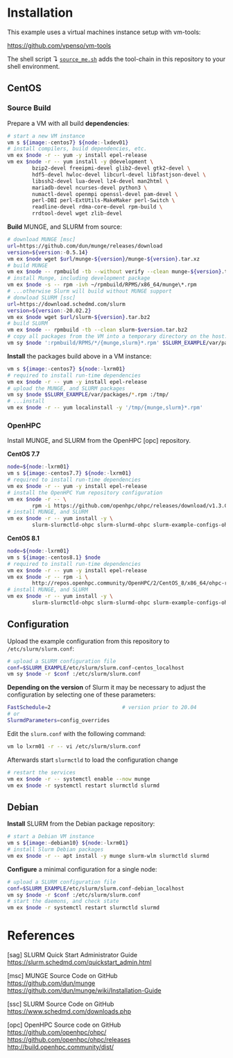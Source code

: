 # Installation

This example uses a virtual machines instance setup with vm-tools:

https://github.com/vpenso/vm-tools

The shell script ↴ [`source_me.sh`][0] adds the tool-chain in this repository to 
your shell environment.


## CentOS

### Source Build

Prepare a VM with all build **dependencies**:

```bash
# start a new VM instance
vm s ${image:-centos7} ${node:-lxdev01}
# install compilers, build dependencies, etc.
vm ex $node -r -- yum -y install epel-release
vm ex $node -r -- yum install -y @development \
        bzip2-devel freeipmi-devel glib2-devel gtk2-devel \
        hdf5-devel hwloc-devel libcurl-devel libfastjson-devel \
        libssh2-devel lua-devel lz4-devel man2html \
        mariadb-devel ncurses-devel python3 \
        numactl-devel openmpi openssl-devel pam-devel \
        perl-DBI perl-ExtUtils-MakeMaker perl-Switch \
        readline-devel rdma-core-devel rpm-build \
        rrdtool-devel wget zlib-devel
```

**Build** MUNGE, and SLURM from source:

```bash
# download MUNGE [msc]
url=https://github.com/dun/munge/releases/download
version=${version:-0.5.14}
vm ex $node wget $url/munge-${version}/munge-${version}.tar.xz
# build MUNGE
vm ex $node -- rpmbuild -tb --without verify --clean munge-${version}.tar.xz
# install Munge, including development package
vm ex $node -s -- rpm -ivh ~/rpmbuild/RPMS/x86_64/munge\*.rpm
# ...otherwise Slurm will build without MUNGE support
# donwload SLURM [ssc]
url=https://download.schedmd.com/slurm
version=${version:-20.02.2}
vm ex $node wget $url/slurm-${version}.tar.bz2
# build SLURM
vm ex $node -- rpmbuild -tb --clean slurm-$version.tar.bz2
# copy all packages from the VM into a temporary directory on the host:
vm sy $node ':rpmbuild/RPMS/*/{munge,slurm}*.rpm' $SLURM_EXAMPLE/var/packages/
```

**Install** the packages build above in a VM instance:

```bash
vm s ${image:-centos7} ${node:-lxrm01}
# required to install run-time dependencies
vm ex $node -r -- yum -y install epel-release
# upload the MUNGE, and SLURM packages
vm sy $node $SLURM_EXAMPLE/var/packages/*.rpm :/tmp/
# ...install
vm ex $node -r -- yum localinstall -y '/tmp/{munge,slurm}*.rpm'
```

### OpenHPC

Install MUNGE, and SLURM from the OpenHPC [opc] repository.

**CentOS 7.7**

```bash
node=${node:-lxrm01}
vm s ${image:-centos7.7} ${node:-lxrm01}
# required to install run-time dependencies
vm ex $node -r -- yum -y install epel-release
# install the OpenHPC Yum repository configuration
vm ex $node -r -- \
        rpm -i https://github.com/openhpc/ohpc/releases/download/v1.3.GA/ohpc-release-1.3-1.el7.x86_64.rpm
# install MUNGE, and SLURM
vm ex $node -r -- yum install -y \
        slurm-slurmctld-ohpc slurm-slurmd-ohpc slurm-example-configs-ohpc
```

**CentOS 8.1**

```bash
node=${node:-lxrm01}
vm s ${image:-centos8.1} $node
# required to install run-time dependencies
vm ex $node -r -- yum -y install epel-release
vm ex $node -r -- rpm -i \
        http://repos.openhpc.community/OpenHPC/2/CentOS_8/x86_64/ohpc-release-2-1.el8.x86_64.rpm
# install MUNGE, and SLURM
vm ex $node -r -- yum install -y \
        slurm-slurmctld-ohpc slurm-slurmd-ohpc slurm-example-configs-ohpc
```

## Configuration

Upload the example configuration from this repository to
`/etc/slurm/slurm.conf`:

```bash
# upload a SLURM configuration file
conf=$SLURM_EXAMPLE/etc/slurm/slurm.conf-centos_localhost
vm sy $node -r $conf :/etc/slurm/slurm.conf
```

**Depending on the version** of Slurm it may be necessary to adjust the
configuration by selecting one of these parameters:

```bash
FastSchedule=2                       # version prior to 20.04
# or
SlurmdParameters=config_overrides
```

Edit the `slurm.conf` with the following command:

```bash
vm lo lxrm01 -r -- vi /etc/slurm/slurm.conf
```

Afterwards start `slurmctld` to load the configuration change

```bash
# restart the services
vm ex $node -r -- systemctl enable --now munge
vm ex $node -r systemctl restart slurmctld slurmd
```

## Debian

**Install** SLURM from the Debian package repository:

```bash
# start a Debian VM instance
vm s ${image:-debian10} ${node:-lxrm01}
# install Slurm Debian packages
vm ex $node -r -- apt install -y munge slurm-wlm slurmctld slurmd
```

**Configure** a minimal configuration for a single node:

```bash
# upload a SLURM configuration file
conf=$SLURM_EXAMPLE/etc/slurm/slurm.conf-debian_localhost
vm sy $node -r $conf :/etc/slurm/slurm.conf
# start the daemons, and check state
vm ex $node -r systemctl restart slurmctld slurmd
```


# References

[sag] SLURM Quick Start Administrator Guide  
<https://slurm.schedmd.com/quickstart_admin.html>

[msc] MUNGE Source Code on GitHub  
<https://github.com/dun/munge>  
<https://github.com/dun/munge/wiki/Installation-Guide>

[ssc] SLURM Source Code on GitHub  
<https://www.schedmd.com/downloads.php>

[opc] OpenHPC Source code on GitHub  
<https://github.com/openhpc/ohpc/>  
<https://github.com/openhpc/ohpc/releases>  
<http://build.openhpc.community/dist/>

[0]: source_me.sh
[1]: etc/slurm/slurm.conf-debian_localhost
[2]: docs/slurm_daemons.md
